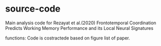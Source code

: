 # source-code
Main analysis code for Rezayat et al.(2020) Frontotemporal Coordination Predicts Working Memory Performance and
its Local Neural Signatures

functions:
Code is costractede based on figure list of paper.
